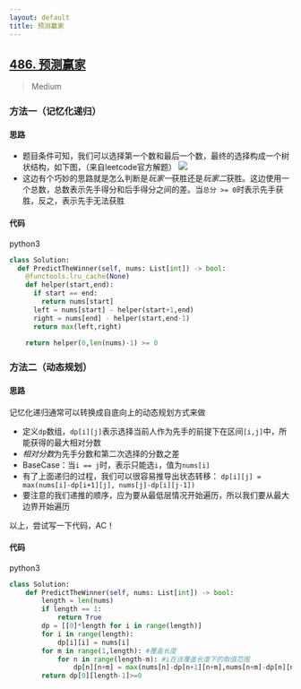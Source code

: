```yaml
---
layout: default
title: 预测赢家
---
```


## [486\. 预测赢家](https://leetcode-cn.com/problems/predict-the-winner/)

> Medium

### 方法一（记忆化递归）

#### 思路

* 题目条件可知，我们可以选择第一个数和最后一个数，最终的选择构成一个树状结构，如下图，（来自leetcode官方解题）
![](https://assets.leetcode-cn.com/solution-static/486/486_fig1.png)
* 这边有个巧妙的思路就是怎么判断是*玩家一*获胜还是*玩家二*获胜。这边使用一个总数，总数表示先手得分和后手得分之间的差。当`总分 >= 0`时表示先手获胜，反之，表示先手无法获胜

#### 代码
python3
```python
class Solution:
  def PredictTheWinner(self, nums: List[int]) -> bool:
    @functools.lru_cache(None)
    def helper(start,end):
      if start == end:
        return nums[start]
      left = nums[start] - helper(start+1,end)
      right = nums[end] - helper(start,end-1)
      return max(left,right)

    return helper(0,len(nums)-1) >= 0
```

### 方法二（动态规划）

#### 思路

记忆化递归通常可以转换成自底向上的动态规划方式来做

* 定义`dp`数组，`dp[i][j]`表示选择当前人作为先手的前提下在区间`[i,j]`中，所能获得的最大相对分数
* *相对分数*为先手分数和第二次选择的分数之差
* BaseCase：当`i == j`时，表示只能选`i`，值为`nums[i]` 
* 有了上面递归的过程，我们可以很容易推导出状态转移：
`dp[i][j] = max(nums[i]-dp[i+1][j], nums[j]-dp[i][j-1])`
* 要注意的我们递推的顺序，应为要从最低层情况开始遍历，所以我们要从最大边界开始遍历

以上，尝试写一下代码，AC！

#### 代码
python3
```python
class Solution:
    def PredictTheWinner(self, nums: List[int]) -> bool:
        length = len(nums)
        if length == 1:
            return True
        dp = [[0]*length for i in range(length)]
        for i in range(length):
            dp[i][i] = nums[i]
        for m in range(1,length): #覆盖长度
            for n in range(length-m): #i在该覆盖长度下的取值范围
                dp[n][n+m] = max(nums[n]-dp[n+1][n+m],nums[n+m]-dp[n][n+m-1])
        return dp[0][length-1]>=0
```